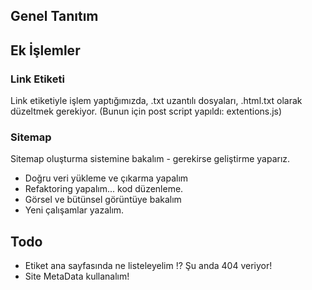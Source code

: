 ## Genel Tanıtım

## Ek İşlemler

### Link Etiketi

Link etiketiyle işlem yaptığımızda, .txt uzantılı dosyaları, .html.txt olarak düzeltmek gerekiyor.
(Bunun için post script yapıldı: extentions.js)

### Sitemap

Sitemap oluşturma sistemine bakalım - gerekirse geliştirme yaparız.

- Doğru veri yükleme ve çıkarma yapalım
- Refaktoring yapalım... kod düzenleme.
- Görsel ve bütünsel görüntüye bakalım
- Yeni çalışamlar yazalım.

## Todo

- Etiket ana sayfasında ne listeleyelim !? Şu anda 404 veriyor!
- Site MetaData kullanalım!
